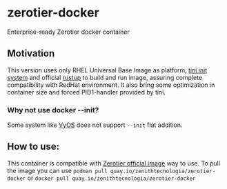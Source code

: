 # zerotier-docker
Enterprise-ready Zerotier docker container

## Motivation

This version uses only RHEL Universal Base Image as platform, [tini init system](https://github.com/krallin/tini) and official [rustup](https://www.rust-lang.org/tools/install) to build and run image, assuring complete compatibility with RedHat environment. It also bring some optimization in container size and forced PID1-handler provided by tini.

### Why not use docker --init?

Some system like [VyOS](https://docs.vyos.io/en/equuleus/configuration/container/index.html) does not support `--init` flat addition.

## How to use:

This container is compatible with [Zerotier official image](https://github.com/zerotier/ZeroTierOne/blob/dev/README.docker.md) way to use. To pull the image you can use `podman pull quay.io/zenithtecnologia/zerotier-docker` or `docker pull quay.io/zenithtecnologia/zerotier-docker`
